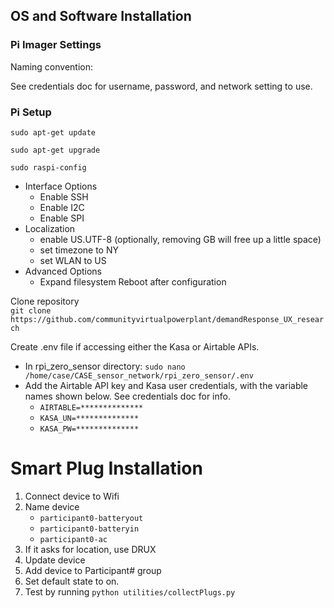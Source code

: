 
## OS and Software Installation

### Pi Imager Settings

Naming convention: 

See credentials doc for username, password, and network setting to use.

### Pi Setup
`sudo apt-get update`

`sudo apt-get upgrade`

`sudo raspi-config`
* Interface Options
	* Enable SSH
	* Enable I2C
	* Enable SPI
* Localization
	* enable US.UTF-8 (optionally, removing GB will free up a little space)
	* set timezone to NY
	* set WLAN to US
* Advanced Options
	* Expand filesystem
Reboot after configuration

Clone repository<br>
`git clone https://github.com/communityvirtualpowerplant/demandResponse_UX_research`

Create .env file if accessing either the Kasa or Airtable APIs.
* In rpi_zero_sensor directory: `sudo nano /home/case/CASE_sensor_network/rpi_zero_sensor/.env`
* Add the Airtable API key and Kasa user credentials, with the variable names shown below. See credentials doc for info.
	* `AIRTABLE=**************`
	* `KASA_UN=**************`
	* `KASA_PW=**************`


# Smart Plug Installation

1) Connect device to Wifi
2) Name device
	* `participant0-batteryout`
	* `participant0-batteryin`
	* `participant0-ac`
3) If it asks for location, use DRUX
4) Update device
5) Add device to Participant# group
6) Set default state to on.
7) Test by running `python utilities/collectPlugs.py`